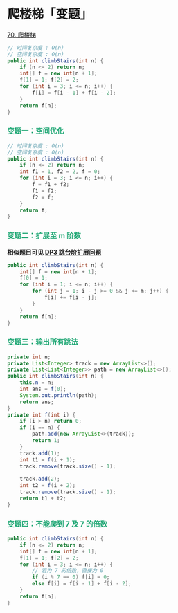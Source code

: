 # 爬楼梯「变题」

[70. 爬楼梯](https://leetcode.cn/problems/climbing-stairs/)



```java
// 时间复杂度 : O(n)
// 空间复杂度 : O(n)
public int climbStairs(int n) {
    if (n <= 2) return n;
    int[] f = new int[n + 1];
    f[1] = 1; f[2] = 2;
    for (int i = 3; i <= n; i++) {
        f[i] = f[i - 1] + f[i - 2];
    }
    return f[n];
}
```

### <font color=#1FA774>变题一：空间优化</font>

```java
// 时间复杂度 : O(n)
// 空间复杂度 : O(n)
public int climbStairs(int n) {
    if (n <= 2) return n;
    int f1 = 1, f2 = 2, f = 0;
    for (int i = 3; i <= n; i++) {
        f = f1 + f2;
        f1 = f2;
        f2 = f;
    }
    return f;
}
```

### <font color=#1FA774>变题二：扩展至 m 阶数</font>

**相似题目可见 [DP3 跳台阶扩展问题](https://www.nowcoder.com/practice/953b74ca5c4d44bb91f39ac4ddea0fee?tpId=230&tqId=2361300&ru=%2Fpractice%2F9b969a3ec20149e3b870b256ad40844e&qru=%2Fta%2Fdynamic-programming%2Fquestion-ranking&sourceUrl=%2Fexam%2Foj%3Fpage%3D1%26tab%3D%25E7%25AE%2597%25E6%25B3%2595%25E7%25AF%2587%26topicId%3D230)**

```java
public int climbStairs(int n) {
    int[] f = new int[n + 1];
    f[0] = 1;
    for (int i = 1; i <= n; i++) {
        for (int j = 1; i - j >= 0 && j <= m; j++) {
            f[i] += f[i - j];
        }
    }
    return f[n];
}
```

### <font color=#1FA774>变题三：输出所有跳法</font>

```java
private int n;
private List<Integer> track = new ArrayList<>();
private List<List<Integer>> path = new ArrayList<>();
public int climbStairs(int n) {
    this.n = n;
    int ans = f(0);
    System.out.println(path);
    return ans;
}
private int f(int i) {
    if (i > n) return 0;
    if (i == n) {
        path.add(new ArrayList<>(track));
        return 1;
    }
    track.add(1);
    int t1 = f(i + 1);
    track.remove(track.size() - 1);
    
    track.add(2);
    int t2 = f(i + 2);
    track.remove(track.size() - 1);
    return t1 + t2;
}
```

### <font color=#1FA774>变题四：不能爬到 7 及 7 的倍数</font>

```java
public int climbStairs(int n) {
    if (n <= 2) return n;
    int[] f = new int[n + 1];
    f[1] = 1; f[2] = 2;
    for (int i = 3; i <= n; i++) {
        // 若为 7 的倍数，直接为 0
        if (i % 7 == 0) f[i] = 0;
        else f[i] = f[i - 1] + f[i - 2];
    }
    return f[n];
}
```

